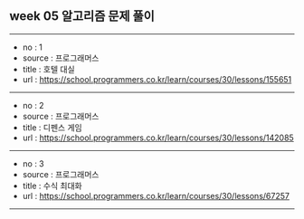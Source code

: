 ## week 05 알고리즘 문제 풀이

---
- no : 1
- source : 프로그래머스
- title : 호텔 대실
- url : https://school.programmers.co.kr/learn/courses/30/lessons/155651
---
- no : 2
- source : 프로그래머스
- title : 디펜스 게임
- url : https://school.programmers.co.kr/learn/courses/30/lessons/142085
---
- no : 3
- source : 프로그래머스
- title : 수식 최대화
- url : https://school.programmers.co.kr/learn/courses/30/lessons/67257
---

